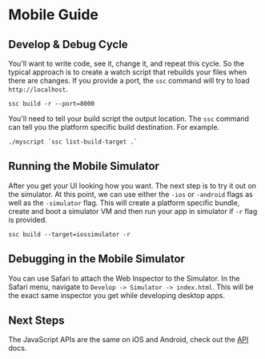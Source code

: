 # Mobile Guide

## Develop & Debug Cycle

You'll want to write code, see it, change it, and repeat this cycle. So the
typical approach is to create a watch script that rebuilds your files when
there are changes. If you provide a port, the `ssc` command will try to load
`http://localhost`.

```
ssc build -r --port=8000
```

You'll need to tell your build script the output location. The `ssc` command
can tell you the platform specific build destination. For example.

```
./myscript `ssc list-build-target .`
```

## Running the Mobile Simulator

After you get your UI looking how you want. The next step is to try it out
on the simulator. At this point, we can use either the `-ios` or `-android`
flags as well as the `-simulator` flag. This will create a platform specific
bundle, create and boot a simulator VM and then run your app in simulator if
`-r` flag is provided.

```
ssc build --target=iossimulator -r
```

## Debugging in the Mobile Simulator

You can use Safari to attach the Web Inspector to the Simulator. In the Safari
menu, navigate to `Develop -> Simulator -> index.html`. This will be the exact
same inspector you get while developing desktop apps.

## Next Steps

The JavaScript APIs are the same on iOS and Android, check out the [API][0] docs.

[0]:https://sockets.sh/api
